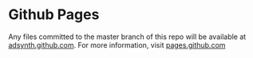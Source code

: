# Github Pages
Any files committed to the master branch of this repo will be available at [adsynth.github.com](http://adsynth.github.com). 
For more information, visit [pages.github.com](http://pages.github.com)
